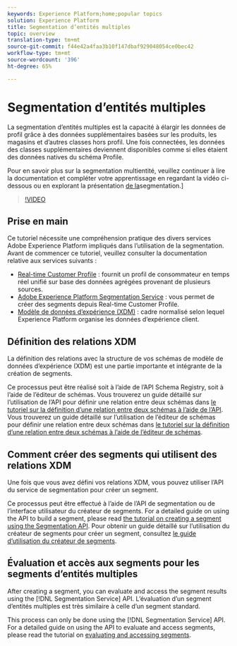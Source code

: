 ```yaml
---
keywords: Experience Platform;home;popular topics
solution: Experience Platform
title: Segmentation d’entités multiples
topic: overview
translation-type: tm+mt
source-git-commit: f44e42a4faa3b10f147dbaf929048054ce0bec42
workflow-type: tm+mt
source-wordcount: '396'
ht-degree: 65%

---
```



# Segmentation d’entités multiples

La segmentation d’entités multiples est la capacité à élargir les données de profil grâce à des données supplémentaires basées sur les produits, les magasins et d’autres classes hors profil. Une fois connectées, les données des classes supplémentaires deviennent disponibles comme si elles étaient des données natives du schéma Profile.

Pour en savoir plus sur la segmentation multientité, veuillez continuer à lire la documentation et compléter votre apprentissage en regardant la vidéo ci-dessous ou en explorant la présentation [de la](./home.md)segmentation.]

>[!VIDEO](https://video.tv.adobe.com/v/28947?quality=12&learn=on)

## Prise en main

Ce tutoriel nécessite une compréhension pratique des divers services Adobe Experience Platform impliqués dans l’utilisation de la segmentation. Avant de commencer ce tutoriel, veuillez consulter la documentation relative aux services suivants :

- [Real-time Customer Profile](../profile/home.md) : fournit un profil de consommateur en temps réel unifié sur base des données agrégées provenant de plusieurs sources.
- [Adobe Experience Platform Segmentation Service](./home.md) : vous permet de créer des segments depuis Real-time Customer Profile.
- [Modèle de données d’expérience (XDM)](../xdm/home.md) : cadre normalisé selon lequel Experience Platform organise les données d’expérience client.

## Définition des relations XDM

La définition des relations avec la structure de vos schémas de modèle de données d’expérience (XDM) est une partie importante et intégrante de la création de segments.

Ce processus peut être réalisé soit à l’aide de l’API Schema Registry, soit à l’aide de l’éditeur de schémas. Vous trouverez un guide détaillé sur l’utilisation de l’API pour définir une relation entre deux schémas dans [le tutoriel sur la définition d’une relation entre deux schémas à l’aide de l’API](../xdm/tutorials/relationship-api.md). Vous trouverez un guide détaillé sur l’utilisation de l’éditeur de schémas pour définir une relation entre deux schémas dans [le tutoriel sur la définition d’une relation entre deux schémas à l’aide de l’éditeur de schémas](../xdm/tutorials/relationship-ui.md).

## Comment créer des segments qui utilisent des relations XDM

Une fois que vous avez défini vos relations XDM, vous pouvez utiliser l’API du service de segmentation pour créer un segment.

Ce processus peut être effectué à l’aide de l’API de segmentation ou de l’interface utilisateur du créateur de segments. For a detailed guide on using the API to build a segment, please read [the tutorial on creating a segment using the Segmentation API](./tutorials/create-a-segment.md). Pour obtenir un guide détaillé sur l’utilisation du créateur de segments pour créer un segment, consultez [le guide d’utilisation du créateur de segments](./ui/overview.md).

## Évaluation et accès aux segments pour les segments d’entités multiples

After creating a segment, you can evaluate and access the segment results using the [!DNL Segmentation Service] API. L’évaluation d’un segment d’entités multiples est très similaire à celle d’un segment standard.

This process can only be done using the [!DNL Segmentation Service] API. For a detailed guide on using the API to evaluate and access segments, please read the tutorial on [evaluating and accessing segments](./tutorials/evaluate-a-segment.md).